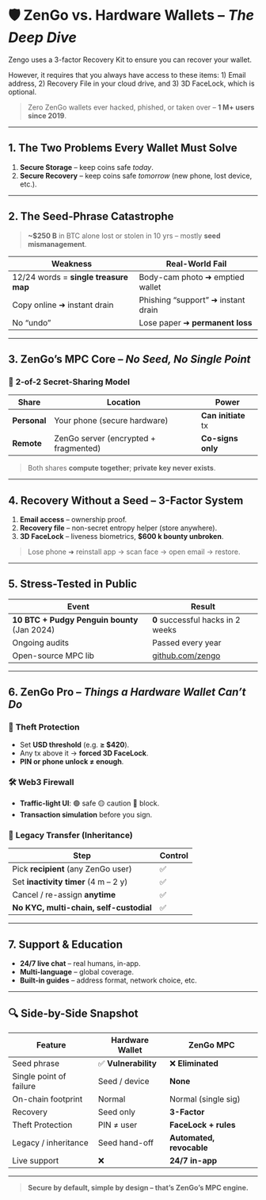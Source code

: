# 🛡️ ZenGo vs. Hardware Wallets – *The Deep Dive*
 Zengo uses a 3-factor Recovery Kit to ensure you can recover your wallet.

However, it requires that you always have access to these items: 1) Email address, 2) Recovery File in your cloud drive, and 3) 3D FaceLock, which is optional.

> Zero ZenGo wallets ever hacked, phished, or taken over – **1 M+ users since 2019**.

---

## 1. The Two Problems Every Wallet Must Solve
1. **Secure Storage** – keep coins safe *today*.
2. **Secure Recovery** – keep coins safe *tomorrow* (new phone, lost device, etc.).

---

## 2. The Seed-Phrase Catastrophe
> **~$250 B** in BTC alone lost or stolen in 10 yrs – mostly **seed mismanagement**.

| Weakness | Real-World Fail |
|----------|-----------------|
| 12/24 words = **single treasure map** | Body-cam photo ➜ emptied wallet |
| Copy online ➜ instant drain | Phishing “support” ➜ instant drain |
| No “undo” | Lose paper ➜ **permanent loss** |

---

## 3. ZenGo’s MPC Core – *No Seed, No Single Point*

### 🔐 **2-of-2 Secret-Sharing Model**
| Share | Location | Power |
|-------|----------|-------|
| **Personal** | Your phone (secure hardware) | **Can initiate** tx |
| **Remote** | ZenGo server (encrypted + fragmented) | **Co-signs only** |

> Both shares **compute together**; **private key never exists**.

---

## 4. Recovery Without a Seed – **3-Factor System**
1. **Email access** – ownership proof.
2. **Recovery file** – non-secret entropy helper (store anywhere).
3. **3D FaceLock** – liveness biometrics, **$600 k bounty unbroken**.

> Lose phone ➜ reinstall app → scan face → open email → restore.

---

## 5. Stress-Tested in Public
| Event | Result |
|-------|--------|
| **10 BTC + Pudgy Penguin bounty** (Jan 2024) | **0** successful hacks in 2 weeks |
| Ongoing audits | Passed every year |
| Open-source MPC lib | [github.com/zengo](https://github.com/zengo) |

---

## 6. ZenGo Pro – *Things a Hardware Wallet Can’t Do*

### 🚦 **Theft Protection**
- Set **USD threshold** (e.g. **≥ $420**).
- Any tx above it → **forced 3D FaceLock**.
- **PIN or phone unlock ≠ enough**.

### 🛠️ **Web3 Firewall**
- **Traffic-light UI**: 🟢 safe 🟡 caution 🔴 block.
- **Transaction simulation** before you sign.

### 🏰 **Legacy Transfer** (Inheritance)
| Step | Control |
|------|---------|
| Pick **recipient** (any ZenGo user) | ✅ |
| Set **inactivity timer** (4 m – 2 y) | ✅ |
| Cancel / re-assign **anytime** | ✅ |
| **No KYC, multi-chain, self-custodial** | ✅ |

---

## 7. Support & Education
- **24/7 live chat** – real humans, in-app.
- **Multi-language** – global coverage.
- **Built-in guides** – address format, network choice, etc.

---

## 🔍 Side-by-Side Snapshot

| Feature | Hardware Wallet | ZenGo MPC |
|---------|----------------|-----------|
| Seed phrase | ✅ **Vulnerability** | ❌ **Eliminated** |
| Single point of failure | Seed / device | **None** |
| On-chain footprint | Normal | Normal (single sig) |
| Recovery | Seed only | **3-Factor** |
| Theft Protection | PIN ≠ user | **FaceLock + rules** |
| Legacy / inheritance | Seed hand-off | **Automated, revocable** |
| Live support | ❌ | **24/7 in-app** |

---

> **Secure by default, simple by design – that’s ZenGo’s MPC engine.**